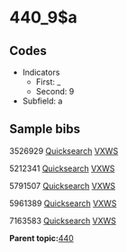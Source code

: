 # 440\_9$a

## Codes

-   Indicators
    -   First: \_
    -   Second: 9
-   Subfield: a

## Sample bibs

3526929 [Quicksearch](https://search.library.yale.edu/catalog/3526929) [VXWS](http://prodorbis.library.yale.edu:7014/vxws/GetHoldingsService?bibId=3526929)

5212341 [Quicksearch](https://search.library.yale.edu/catalog/5212341) [VXWS](http://prodorbis.library.yale.edu:7014/vxws/GetHoldingsService?bibId=5212341)

5791507 [Quicksearch](https://search.library.yale.edu/catalog/5791507) [VXWS](http://prodorbis.library.yale.edu:7014/vxws/GetHoldingsService?bibId=5791507)

5961389 [Quicksearch](https://search.library.yale.edu/catalog/5961389) [VXWS](http://prodorbis.library.yale.edu:7014/vxws/GetHoldingsService?bibId=5961389)

7163583 [Quicksearch](https://search.library.yale.edu/catalog/7163583) [VXWS](http://prodorbis.library.yale.edu:7014/vxws/GetHoldingsService?bibId=7163583)

**Parent topic:**[440](../../tags/440/440.md)

